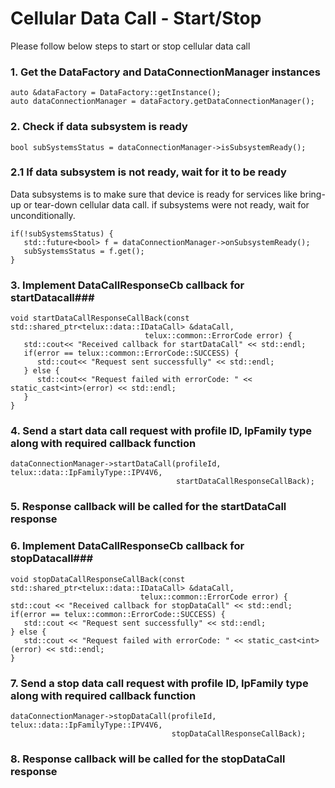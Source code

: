 # Cellular Data Call - Start/Stop

Please follow below steps to start or stop cellular data call

### 1. Get the DataFactory and DataConnectionManager instances

   ~~~~~~{.cpp}
   auto &dataFactory = DataFactory::getInstance();
   auto dataConnectionManager = dataFactory.getDataConnectionManager();
   ~~~~~~

### 2. Check if data subsystem is ready

   ~~~~~~{.cpp}
   bool subSystemsStatus = dataConnectionManager->isSubsystemReady();
   ~~~~~~

### 2.1 If data subsystem is not ready, wait for it to be ready

Data subsystems is to make sure that device is ready for services like bring-up or tear-down cellular data call.
if subsystems were not ready, wait for unconditionally.

   ~~~~~~{.cpp}
   if(!subSystemsStatus) {
      std::future<bool> f = dataConnectionManager->onSubsystemReady();
      subSystemsStatus = f.get();
   }
   ~~~~~~

### 3. Implement DataCallResponseCb callback for startDatacall###

   ~~~~~~{.cpp}
   void startDataCallResponseCallBack(const std::shared_ptr<telux::data::IDataCall> &dataCall,
                                 telux::common::ErrorCode error) {
      std::cout<< "Received callback for startDataCall" << std::endl;
      if(error == telux::common::ErrorCode::SUCCESS) {
         std::cout<< "Request sent successfully" << std::endl;
      } else {
         std::cout<< "Request failed with errorCode: " << static_cast<int>(error) << std::endl;
      }
   }
   ~~~~~~

### 4. Send a start data call request with profile ID, IpFamily type along with required callback function ###

   ~~~~~~{.cpp}
   dataConnectionManager->startDataCall(profileId, telux::data::IpFamilyType::IPV4V6,
                                        startDataCallResponseCallBack);
   ~~~~~~

### 5. Response callback will be called for the startDataCall response ###

### 6. Implement DataCallResponseCb callback for stopDatacall###

   ~~~~~~{.cpp}
   void stopDataCallResponseCallBack(const std::shared_ptr<telux::data::IDataCall> &dataCall,
                                telux::common::ErrorCode error) {
   std::cout << "Received callback for stopDataCall" << std::endl;
   if(error == telux::common::ErrorCode::SUCCESS) {
      std::cout << "Request sent successfully" << std::endl;
   } else {
      std::cout << "Request failed with errorCode: " << static_cast<int>(error) << std::endl;
   }
   ~~~~~~

### 7. Send a stop data call request with profile ID, IpFamily type along with required callback function ###

   ~~~~~~{.cpp}
   dataConnectionManager->stopDataCall(profileId, telux::data::IpFamilyType::IPV4V6,
                                       stopDataCallResponseCallBack);
   ~~~~~~

### 8. Response callback will be called for the stopDataCall response ###